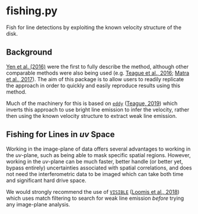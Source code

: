 # fishing.py

Fish for line detections by exploiting the known velocity structure of the disk.

## Background

[Yen et al. (2016)](https://ui.adsabs.harvard.edu/abs/2016ApJ...832..204Y/abstract) were the first to fully describe the method, although other comparable methods were also being used (e.g. [Teague et al., 2016](https://ui.adsabs.harvard.edu/abs/2016A%26A...592A..49T/abstract); [Matra et al., 2017](https://ui.adsabs.harvard.edu/abs/2017ApJ...842....9M/abstract)). The aim of this package is to allow users to readily replicate the approach in order to quickly and easily reproduce results using this method.

Much of the machinery for this is based on [`eddy`](https://github.com/richteague/eddy) ([Teague, 2019](https://ui.adsabs.harvard.edu/abs/2019JOSS....4.1220T/abstract)) which inverts this approach to use bright line emission to infer the velocity, rather then using the known velocity structure to extract weak line emission.

## Fishing for Lines in _uv_ Space

Working in the image-plane of data offers several advantages to working in the _uv_-plane, such as being able to mask specific spatial regions. However, working in the _uv_-plane can be much faster, better handle (or better yet, bypass entirely) uncertainties associated with spatial correlations, and does not need the interferometric data to be imaged which can take both time and significant hard drive space.

We would strongly recommend the use of [`VISIBLE`](https://github.com/AstroChem/VISIBLE) ([Loomis et al., 2018](https://ui.adsabs.harvard.edu/abs/2018AJ....155..182L/abstract)) which uses match filtering to search for weak line emission _before_ trying any image-plane analysis.
